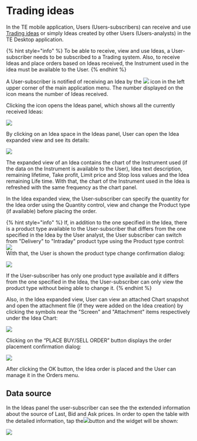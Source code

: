# Trading ideas

In the TE mobile application, Users (Users-subscribers) can receive and use [Trading ideas](https://help.za.velocitytrade.com/desktop-application-for-windows/windows/trading-ideas) or simply Ideas created by other Users (Users-analysts) in the TE Desktop application.

{% hint style="info" %}
To be able to receive, view and use Ideas, a User-subscriber needs to be subscribed to a Trading system. Also, to receive Ideas and place orders based on Ideas received, the Instrument used in the idea must be available to the User.
{% endhint %}

A User-subscriber is notified of receiving an Idea by the ![](<../../../.gitbook/assets/rsz\_notification\_cut (2) (3) (1).png>) icon in the left upper corner of the main application menu. The number displayed on the icon means the number of Ideas received.

Clicking the icon opens the Ideas panel, which shows all the currently received Ideas:

![](../../../.gitbook/assets/group-1712.png)

By clicking on an Idea space in the Ideas panel, User can open the Idea expanded view and see its details:

![](../../../.gitbook/assets/group-1710.png)

The expanded view of an Idea contains the chart of the Instrument used (if the data on the Instrument is available to the User), Idea text description, remaining lifetime, Take profit, Limit price and Stop loss values and the Idea remaining Life time. With that, the chart of the Instrument used in the Idea is refreshed with the same frequency as the chart panel.

In the Idea expanded view, the User-subscriber can specify the quantity for the Idea order using the Quantity control, view and change the Product type (if available) before placing the order.

{% hint style="info" %}
If, in addition to the one specified in the Idea, there is a product type available to the User-subscriber that differs from the one specified in the Idea by the User analyst, the User subscriber can switch from "Delivery" to "Intraday" product type using the Product type control: ![](../../../.gitbook/assets/screenshot\_2020-01-31-12-53-41-015\_com.traderevolution.jpg)\
With that, the User is shown the product type change confirmation dialog:

![](https://lh6.googleusercontent.com/rvgZW5n-Ulp5QIZQSaWZ01iC1jNHMKWY7BbMpxTfVPJMvMsAoqXuiSWoljNiPUPoAg0dow9KpFT6jSmTqtCrcju1mf3wcDvZ0Qr3QmIL\_kMLzGU1ZjTc9fJ8XRcUjuHF42o60xIb)

If the User-subscriber has only one product type available and it differs from the one specified in the Idea, the User-subscriber can only view the product type without being able to change it.
{% endhint %}

Also, in the Idea expanded view, User can view an attached Chart snapshot and open the attachment file (if they were added on the Idea creation) by clicking the symbols near the "Screen" and "Attachment" items respectively under the Idea Chart:

![](../../../.gitbook/assets/img\_20200203\_094522.jpg)

Clicking on the “PLACE BUY/SELL ORDER” button displays the order placement confirmation dialog:

![](<../../../.gitbook/assets/4 (1).png>)

After clicking the OK button, the Idea order is placed and the User can manage it in the Orders menu.

## Data source <a href="data-source" id="data-source"></a>

In the Ideas panel the user-subscriber can see the the extended information about the source of Last, Bid and Ask prices. In order to open the table with the detailed information, tap the![](<../../../.gitbook/assets/ds (1) (1) (2) (2).png>)button and the widget will be shown:

![](../../../.gitbook/assets/ideas.jpeg)
